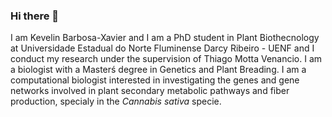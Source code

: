 ### Hi there 👋
I am Kevelin Barbosa-Xavier and I am a PhD student in Plant Biothecnology at Universidade Estadual do Norte Fluminense Darcy Ribeiro - UENF and 
I conduct my research under the supervision of Thiago Motta Venancio. I am a biologist with a Masterś degree in Genetics and Plant Breading.
I am a computational biologist interested in investigating the genes and gene networks involved in plant secondary metabolic pathways and fiber production, specialy in the
*Cannabis sativa* specie.

<!--
**barbosaxavierkevelin/barbosaxavierkevelin** is a ✨ _special_ ✨ repository because its `README.md` (this file) appears on your GitHub profile.

Here are some ideas to get you started:

- 🔭 I’m currently working on ...
- 🌱 I’m currently learning ...
- 👯 I’m looking to collaborate on ...
- 🤔 I’m looking for help with ...
- 💬 Ask me about ...
- 📫 How to reach me: ...
- 😄 Pronouns: ...
- ⚡ Fun fact: ...
-->
